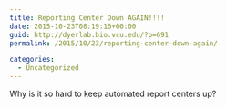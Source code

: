 ```yaml
---
title: Reporting Center Down AGAIN!!!!
date: 2015-10-23T08:19:16+00:00
guid: http://dyerlab.bio.vcu.edu/?p=691
permalink: /2015/10/23/reporting-center-down-again/

categories:
  - Uncategorized
---
```

Why is it so hard to keep automated report centers up?

&nbsp;

&nbsp;
